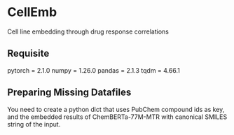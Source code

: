 # CellEmb
Cell line embedding through drug response correlations 

## Requisite

pytorch = 2.1.0
numpy = 1.26.0
pandas = 2.1.3
tqdm = 4.66.1

## Preparing Missing Datafiles
You need to create a python dict that uses PubChem compound ids as key, and the embedded results of ChemBERTa-77M-MTR with canonical SMILES string of the input. 
